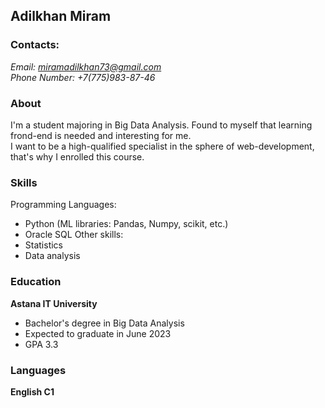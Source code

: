 ## Adilkhan Miram
### Contacts:
*Email: miramadilkhan73@gmail.com*   
*Phone Number: +7(775)983-87-46*   

### About
I'm a student majoring in Big Data Analysis. Found to myself that learning frond-end is needed and interesting for me.  
I want to be a high-qualified specialist in the sphere of web-development, that's why I enrolled this course.  

### Skills
Programming Languages:
* Python (ML libraries: Pandas, Numpy, scikit, etc.)
* Oracle SQL
Other skills:
* Statistics
* Data analysis

### Education
**Astana IT University**
* Bachelor's degree in Big Data Analysis
* Expected to graduate in June 2023
* GPA 3.3

### Languages
**English C1**